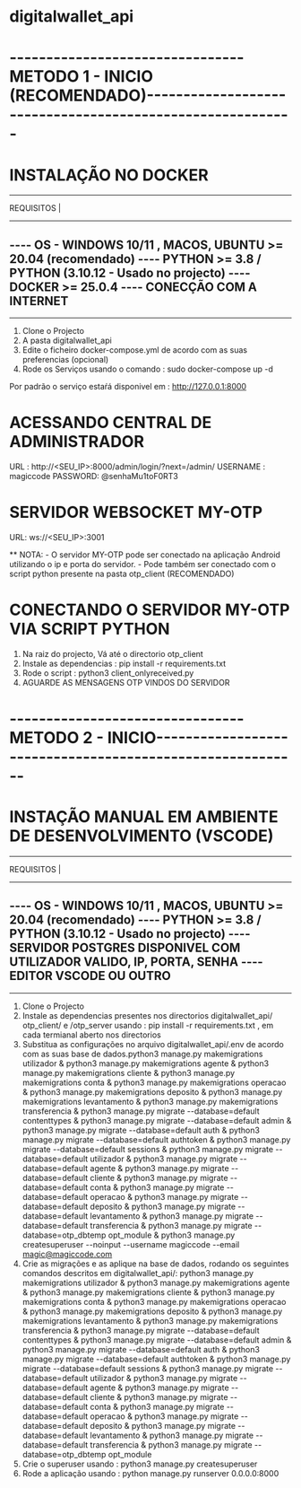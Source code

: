 # digitalwallet_api
# --------------------------------METODO 1 - INICIO (RECOMENDADO)----------------------------------------------------------
# INSTALAÇÃO NO DOCKER 
***********
REQUISITOS |
************
---- OS - WINDOWS 10/11 , MACOS, UBUNTU >= 20.04  (recomendado)
---- PYTHON >= 3.8 / PYTHON (3.10.12 -  Usado no projecto)
---- DOCKER >= 25.0.4
---- CONECÇÃO COM A INTERNET
----
************
1. Clone o Projecto
2. A pasta digitalwallet_api
3. Edite o ficheiro docker-compose.yml de acordo com as suas preferencias (opcional)
4. Rode os Serviços usando o comando : sudo docker-compose up -d

 Por padrão o serviço estaŕá disponivel em : http://127.0.0.1:8000

 # ACESSANDO CENTRAL DE ADMINISTRADOR
 URL : http://<SEU_IP>:8000/admin/login/?next=/admin/
 USERNAME : magiccode
 PASSWORD: @senhaMu1toF0RT3

 # SERVIDOR WEBSOCKET MY-OTP
 URL: ws://<SEU_IP>:3001

 ** NOTA:
    - O servidor MY-OTP pode ser conectado na aplicação Android utilizando o ip e porta do servidor.
    - Pode também ser conectado com o script python presente na pasta otp_client (RECOMENDADO)

 # CONECTANDO O SERVIDOR MY-OTP VIA SCRIPT PYTHON
 1. Na raiz do projecto, Vá até o directorio otp_client
 2. Instale as dependencias : pip install -r requirements.txt
 3. Rode o script : python3 client_onlyreceived.py
 4. AGUARDE AS MENSAGENS OTP VINDOS DO SERVIDOR

 # --------------------------------METODO 2 - INICIO----------------------------------------------------------
 # INSTAÇÃO MANUAL EM AMBIENTE DE DESENVOLVIMENTO (VSCODE)
 ***********
 REQUISITOS |
 ************
 ---- OS - WINDOWS 10/11 , MACOS, UBUNTU >= 20.04  (recomendado)
 ---- PYTHON >= 3.8 / PYTHON (3.10.12 -  Usado no projecto)
 ---- SERVIDOR POSTGRES DISPONIVEL COM UTILIZADOR VALIDO, IP, PORTA, SENHA
 ---- EDITOR VSCODE OU OUTRO
 ---- 
 ************
 
 1. Clone o Projecto
 2. Instale as dependencias presentes nos directorios digitalwallet_api/ otp_client/ e /otp_server usando : pip install -r requirements.txt , em cada termianal aberto nos directorios
 3. Substitua as configurações no arquivo digitalwallet_api/.env de acordo com as suas base de dados.python3 manage.py makemigrations utilizador &
              python3 manage.py makemigrations agente &
              python3 manage.py makemigrations cliente &
              python3 manage.py makemigrations conta &
              python3 manage.py makemigrations operacao &
              python3 manage.py makemigrations deposito &
              python3 manage.py makemigrations levantamento &
              python3 manage.py makemigrations transferencia &
              python3 manage.py migrate --database=default contenttypes &
              python3 manage.py migrate --database=default admin &
              python3 manage.py migrate --database=default auth &
              python3 manage.py migrate --database=default authtoken &
              python3 manage.py migrate --database=default sessions &
              python3 manage.py migrate --database=default utilizador &
              python3 manage.py migrate --database=default agente &
              python3 manage.py migrate --database=default cliente &
              python3 manage.py migrate --database=default conta &
              python3 manage.py migrate --database=default operacao &
              python3 manage.py migrate --database=default deposito &
              python3 manage.py migrate --database=default levantamento &
              python3 manage.py migrate --database=default transferencia &
              python3 manage.py migrate --database=otp_dbtemp opt_module &
              python3 manage.py createsuperuser --noinput --username magiccode --email magic@magiccode.com
 4. Crie as migrações e as aplique na base de dados, rodando os seguintes comandos descritos  em digitalwallet_api/:
              python3 manage.py makemigrations utilizador &
              python3 manage.py makemigrations agente &
              python3 manage.py makemigrations cliente &
              python3 manage.py makemigrations conta &
              python3 manage.py makemigrations operacao &
              python3 manage.py makemigrations deposito &
              python3 manage.py makemigrations levantamento &
              python3 manage.py makemigrations transferencia &
              python3 manage.py migrate --database=default contenttypes &
              python3 manage.py migrate --database=default admin &
              python3 manage.py migrate --database=default auth &
              python3 manage.py migrate --database=default authtoken &
              python3 manage.py migrate --database=default sessions &
              python3 manage.py migrate --database=default utilizador &
              python3 manage.py migrate --database=default agente &
              python3 manage.py migrate --database=default cliente &
              python3 manage.py migrate --database=default conta &
              python3 manage.py migrate --database=default operacao &
              python3 manage.py migrate --database=default deposito &
              python3 manage.py migrate --database=default levantamento &
              python3 manage.py migrate --database=default transferencia &
              python3 manage.py migrate --database=otp_dbtemp opt_module
 6. Crie o superuser usando : python3 manage.py createsuperuser
 7. Rode a aplicação usando : python manage.py runserver 0.0.0.0:8000
 


 
